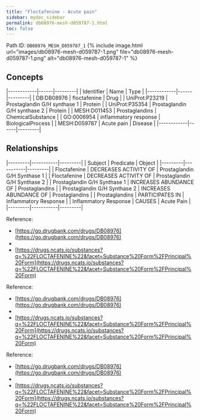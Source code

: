 ```yaml
---
title: "Floctafenine - Acute pain"
sidebar: mydoc_sidebar
permalink: db08976-mesh-d059787-1.html
toc: false 
---
```



Path ID: `DB08976_MESH_D059787_1`
{% include image.html url="images/db08976-mesh-d059787-1.png" file="db08976-mesh-d059787-1.png" alt="db08976-mesh-d059787-1" %}

## Concepts

|------------|------|---------|
| Identifier | Name | Type    |
|------------|------|---------|
| DB:DB08976 | floctafenine | Drug |
| UniProt:P23219 | Prostaglandin G/H synthase 1 | Protein |
| UniProt:P35354 | Prostaglandin G/H synthase 2 | Protein |
| MESH:D011453 | Prostaglandins | ChemicalSubstance |
| GO:0006954 | inflammatory response | BiologicalProcess |
| MESH:D059787 | Acute pain | Disease |
|------------|------|---------|

## Relationships

|---------|-----------|---------|
| Subject | Predicate | Object  |
|---------|-----------|---------|
| Floctafenine | DECREASES ACTIVITY OF | Prostaglandin G/H Synthase 1 |
| Floctafenine | DECREASES ACTIVITY OF | Prostaglandin G/H Synthase 2 |
| Prostaglandin G/H Synthase 1 | INCREASES ABUNDANCE OF | Prostaglandins |
| Prostaglandin G/H Synthase 2 | INCREASES ABUNDANCE OF | Prostaglandins |
| Prostaglandins | PARTICIPATES IN | Inflammatory Response |
| Inflammatory Response | CAUSES | Acute Pain |
|---------|-----------|---------|

Reference: 
  - [https://go.drugbank.com/drugs/DB08976](https://go.drugbank.com/drugs/DB08976)
  - 
  - [https://drugs.ncats.io/substances?q=%22FLOCTAFENINE%22&facet=Substance%20Form%2FPrincipal%20Form](https://drugs.ncats.io/substances?q=%22FLOCTAFENINE%22&facet=Substance%20Form%2FPrincipal%20Form)

Reference: 
  - [https://go.drugbank.com/drugs/DB08976](https://go.drugbank.com/drugs/DB08976)
  - 
  - [https://drugs.ncats.io/substances?q=%22FLOCTAFENINE%22&facet=Substance%20Form%2FPrincipal%20Form](https://drugs.ncats.io/substances?q=%22FLOCTAFENINE%22&facet=Substance%20Form%2FPrincipal%20Form)

Reference: 
  - [https://go.drugbank.com/drugs/DB08976](https://go.drugbank.com/drugs/DB08976)
  - 
  - [https://drugs.ncats.io/substances?q=%22FLOCTAFENINE%22&facet=Substance%20Form%2FPrincipal%20Form](https://drugs.ncats.io/substances?q=%22FLOCTAFENINE%22&facet=Substance%20Form%2FPrincipal%20Form)
